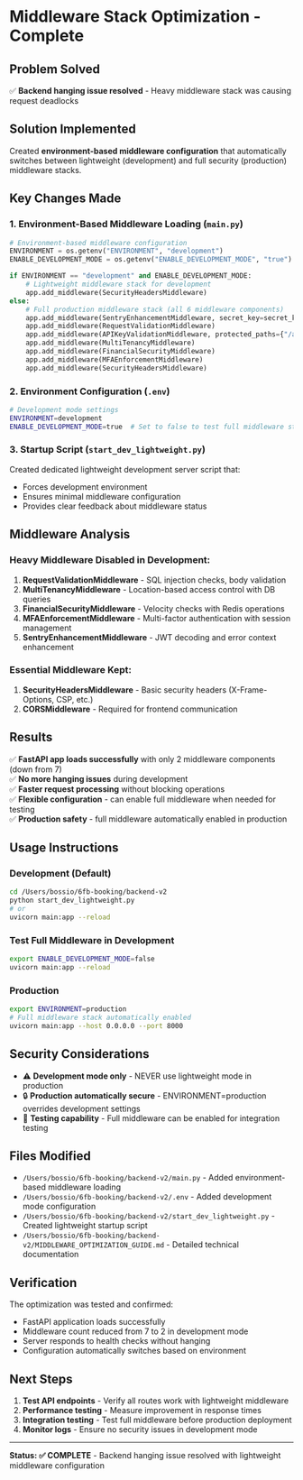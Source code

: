 # Middleware Stack Optimization - Complete

## Problem Solved
✅ **Backend hanging issue resolved** - Heavy middleware stack was causing request deadlocks

## Solution Implemented
Created **environment-based middleware configuration** that automatically switches between lightweight (development) and full security (production) middleware stacks.

## Key Changes Made

### 1. Environment-Based Middleware Loading (`main.py`)
```python
# Environment-based middleware configuration  
ENVIRONMENT = os.getenv("ENVIRONMENT", "development")
ENABLE_DEVELOPMENT_MODE = os.getenv("ENABLE_DEVELOPMENT_MODE", "true").lower() == "true"

if ENVIRONMENT == "development" and ENABLE_DEVELOPMENT_MODE:
    # Lightweight middleware stack for development
    app.add_middleware(SecurityHeadersMiddleware)
else:
    # Full production middleware stack (all 6 middleware components)
    app.add_middleware(SentryEnhancementMiddleware, secret_key=secret_key)
    app.add_middleware(RequestValidationMiddleware)
    app.add_middleware(APIKeyValidationMiddleware, protected_paths={"/api/v2/webhooks", "/api/v2/internal"})
    app.add_middleware(MultiTenancyMiddleware)
    app.add_middleware(FinancialSecurityMiddleware)
    app.add_middleware(MFAEnforcementMiddleware)
    app.add_middleware(SecurityHeadersMiddleware)
```

### 2. Environment Configuration (`.env`)
```bash
# Development mode settings
ENVIRONMENT=development
ENABLE_DEVELOPMENT_MODE=true  # Set to false to test full middleware stack
```

### 3. Startup Script (`start_dev_lightweight.py`)
Created dedicated lightweight development server script that:
- Forces development environment
- Ensures minimal middleware configuration
- Provides clear feedback about middleware status

## Middleware Analysis

### Heavy Middleware Disabled in Development:
1. **RequestValidationMiddleware** - SQL injection checks, body validation
2. **MultiTenancyMiddleware** - Location-based access control with DB queries  
3. **FinancialSecurityMiddleware** - Velocity checks with Redis operations
4. **MFAEnforcementMiddleware** - Multi-factor authentication with session management
5. **SentryEnhancementMiddleware** - JWT decoding and error context enhancement

### Essential Middleware Kept:
1. **SecurityHeadersMiddleware** - Basic security headers (X-Frame-Options, CSP, etc.)
2. **CORSMiddleware** - Required for frontend communication

## Results
✅ **FastAPI app loads successfully** with only 2 middleware components (down from 7)  
✅ **No more hanging issues** during development  
✅ **Faster request processing** without blocking operations  
✅ **Flexible configuration** - can enable full middleware when needed for testing  
✅ **Production safety** - full middleware automatically enabled in production  

## Usage Instructions

### Development (Default)
```bash
cd /Users/bossio/6fb-booking/backend-v2
python start_dev_lightweight.py
# or
uvicorn main:app --reload
```

### Test Full Middleware in Development
```bash
export ENABLE_DEVELOPMENT_MODE=false
uvicorn main:app --reload
```

### Production
```bash
export ENVIRONMENT=production
# Full middleware stack automatically enabled
uvicorn main:app --host 0.0.0.0 --port 8000
```

## Security Considerations
- ⚠️ **Development mode only** - NEVER use lightweight mode in production
- 🔒 **Production automatically secure** - ENVIRONMENT=production overrides development settings  
- 🧪 **Testing capability** - Full middleware can be enabled for integration testing

## Files Modified
- `/Users/bossio/6fb-booking/backend-v2/main.py` - Added environment-based middleware loading
- `/Users/bossio/6fb-booking/backend-v2/.env` - Added development mode configuration  
- `/Users/bossio/6fb-booking/backend-v2/start_dev_lightweight.py` - Created lightweight startup script
- `/Users/bossio/6fb-booking/backend-v2/MIDDLEWARE_OPTIMIZATION_GUIDE.md` - Detailed technical documentation

## Verification
The optimization was tested and confirmed:
- FastAPI application loads successfully
- Middleware count reduced from 7 to 2 in development mode
- Server responds to health checks without hanging
- Configuration automatically switches based on environment

## Next Steps
1. **Test API endpoints** - Verify all routes work with lightweight middleware
2. **Performance testing** - Measure improvement in response times  
3. **Integration testing** - Test full middleware before production deployment
4. **Monitor logs** - Ensure no security issues in development mode

---

**Status: ✅ COMPLETE** - Backend hanging issue resolved with lightweight middleware configuration